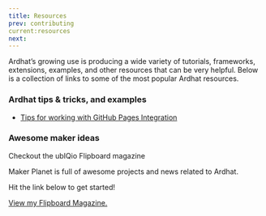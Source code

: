 ```yaml
---
title: Resources
prev: contributing
current:resources
next: 
---
```


Ardhat’s growing use is producing a wide variety of tutorials, frameworks, extensions, examples, and other resources that can be very helpful. Below is a collection of links to some of the most popular Ardhat resources.

### Ardhat tips & tricks, and examples

- [Tips for working with GitHub Pages Integration](https://gist.github.com/2890453)


### Awesome maker ideas

Checkout the ubIQio Flipboard magazine


Maker Planet is full of awesome projects and news related to Ardhat. 

Hit the link below to get started!


<a align="right" data-flip-widget="mag" href="https://flipboard.com/@ubiqio/maker-planet-24lrfupcy">View my Flipboard Magazine.</a>
<script src="https://cdn.flipboard.com/web/buttons/js/flbuttons.min.js" type="text/javascript"></script>